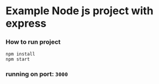 # Example Node js project with express

### How to run project
```
npm install
npm start
```

### running on port: `3000`
